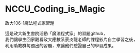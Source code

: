 # NCCU_Coding_is_Magic
政大106-1魔法程式家習題

這是政大新生書院活動「魔法程式家」的習題github，<br/>
我們讓學生回家觀看政大應數系蔡炎龍老師的課程影片自主學習之後，<br/>
利用助教群每週出的習題，來讓他們驗證自己的學習成果。
